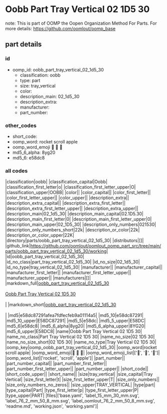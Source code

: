 # Oobb Part Tray Vertical 02 1D5 30  

note: This is part of OOMP the Oopen Organization Method For Parts. For more details: https://github.com/oomlout/oomp_base

##  part details





### id
* oomp_id: oobb_part_tray_vertical_02_1d5_30
  * classification: oobb
  * type: part
  * size: tray_vertical
  * color: 
  * description_main: 02_1d5_30
  * description_extra: 
  * manufacturer: 
  * part_number: 

### other_codes
* short_code: 
* oomp_word: rocket scroll apple
* oomp_word_emoji :rocket: :scroll: :apple:
* md5_6_alpha: 8yg20
* md5_6: e58dc8

### all codes 
|classification|oobb|
|classification_capital|Oobb|
|classification_first_letter|o|
|classification_first_letter_upper|O|
|classification_upper|OOBB|
|color||
|color_capital||
|color_first_letter||
|color_first_letter_upper||
|color_upper||
|description_extra||
|description_extra_capital||
|description_extra_first_letter||
|description_extra_first_letter_upper||
|description_extra_upper||
|description_main|02_1d5_30|
|description_main_capital|02.1D5.30|
|description_main_first_letter|0|
|description_main_first_letter_upper|0|
|description_main_upper|02_1D5_30|
|description_only_numbers|021530|
|description_only_numbers_short|22k|
|description_or_color|22k|
|description_or_color_upper|22K|
|directory|parts/oobb_part_tray_vertical_02_1d5_30|
|distributors|[]|
|github_link|https://github.com/oomlout/oomlout_oomp_part_src/tree/main/parts/oobb_part_tray_vertical_02_1d5_30/working|
|id|oobb_part_tray_vertical_02_1d5_30|
|id_no_class|part_tray_vertical_02_1d5_30|
|id_no_size|02_1d5_30|
|id_no_type|tray_vertical_02_1d5_30|
|manufacturer||
|manufacturer_capital||
|manufacturer_first_letter||
|manufacturer_first_letter_upper||
|manufacturer_upper||
|manufacturers|[]|
|markdown_full|[oobb_part_tray_vertical_02_1d5_30](https://github.com/oomlout/oomlout_oomp_part_src/tree/main/parts/oobb_part_tray_vertical_02_1d5_30/working)<br>[](https://github.com/oomlout/oomlout_oomp_part_src/tree/main/parts/oobb_part_tray_vertical_02_1d5_30/working)<br>[Oobb Part Tray Vertical 02 1D5 30](https://github.com/oomlout/oomlout_oomp_part_src/tree/main/parts/oobb_part_tray_vertical_02_1d5_30/working)<br><br>|
|markdown_short|[oobb_part_tray_vertical_02_1d5_30](https://github.com/oomlout/oomlout_oomp_part_src/tree/main/parts/oobb_part_tray_vertical_02_1d5_30/working)<br><br>|
|md5|e58dc87291afea7fdfecfeb9a01114a5|
|md5_10|e58dc87291|
|md5_10_upper|E58DC87291|
|md5_5|e58dc|
|md5_5_upper|E58DC|
|md5_6|e58dc8|
|md5_6_alpha|8yg20|
|md5_6_alpha_upper|8YG20|
|md5_6_upper|E58DC8|
|name|Oobb Part Tray Vertical 02 1D5 30|
|name_no_class|Part Tray Vertical 02 1D5 30|
|name_no_size|02 1D5 30|
|name_no_size_short|02 1D5 30|
|name_no_type|Tray Vertical 02 1D5 30|
|oomp_key|oomp_oobb_part_tray_vertical_02_1d5_30|
|oomp_word|rocket scroll apple|
|oomp_word_emoji|:rocket: :scroll: :apple:|
|oomp_word_emoji_list|[':rocket:', ':scroll:', ':apple:']|
|oomp_word_list|['rocket', 'scroll', 'apple']|
|part_number||
|part_number_capital||
|part_number_first_letter||
|part_number_first_letter_upper||
|part_number_upper||
|short_code||
|short_code_upper||
|short_name||
|size|tray_vertical|
|size_capital|Tray Vertical|
|size_first_letter|t|
|size_first_letter_upper|T|
|size_only_numbers||
|size_only_numbers_no_zeros||
|size_upper|TRAY_VERTICAL|
|type|part|
|type_capital|Part|
|type_first_letter|p|
|type_first_letter_upper|P|
|type_upper|PART|
|files|['base.yaml', 'label_15_mm_30_mm.svg', 'label_76_2_mm_50_8_mm.svg', 'label_oomlout_76_2_mm_50_8_mm.svg', 'readme.md', 'working.json', 'working.yaml']|
